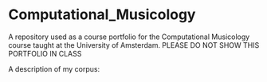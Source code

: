 # Computational_Musicology
A repository used as a course portfolio for the Computational Musicology course taught at the University of Amsterdam. 
PLEASE DO NOT SHOW THIS PORTFOLIO IN CLASS

A description of my corpus:
<TODO>

